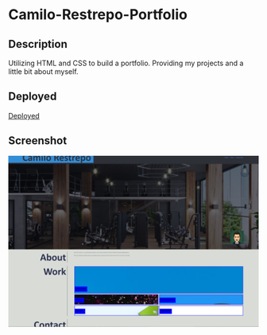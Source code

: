 # Camilo-Restrepo-Portfolio

## Description
Utilizing HTML and CSS to build a portfolio. Providing my projects and a little bit about myself.

## Deployed

[Deployed](https://milorestrepo.github.io/Camilo-Restrepo-Portfolio/)

## Screenshot
 ![Screenshot](./assets/images/screenshot.PNG)
